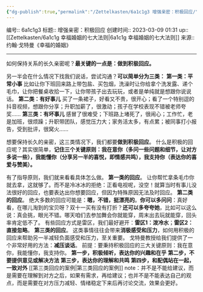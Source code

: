 ```yaml
---
{"dg-publish":true,"permalink":"/Zettelkasten/6a1c1g3 增强亲密：积极回应/","dgPassFrontmatter":true}
---
```


编号:: 6a1c1g3
标题:: 增强亲密：积极回应
创建时间:: 2023-03-09 01:31
up:: [[Zettelkasten/6a1c1g 幸福婚姻的七大法则\|6a1c1g 幸福婚姻的七大法则]]
来源:: 约翰·戈特曼《幸福的婚姻》

---

如何保持关系的长久亲密呢？**最关键的一点是：做到积极回应。**

另一半会在什么情况下找我们说话，尝试沟通？**可以简单分为三类：**
**第一类：平常小事**
比如让你下班回来路上带包盐、买包烟，洗澡时让你给拿个洗发露、递个毛巾，让你把餐桌收拾一下，让你带孩子出去玩玩，或者是单纯就是想跟你说说话。
**第二类：有好事儿**
买了一条裙子，好看又不贵，很开心；看了一个特别逗的抖音视频，想跟你分享；升职加薪了，很激动；孩子在学校表现不错被老师夸奖……
**第三类：有坏事儿**
感冒了很难受；下班路上堵死了，很闹心；工作忙，老是加班，很烦躁；升职带团队，感觉压力大；家务活太多，有点累；被同事打小报告，受到批评，很窝火……

想要保持长久的亲密，这三类情况下，我们都要**做到积极回应**。
什么是积极的回应呢？其实很简单，**记住三个关键原则：我在意你（多问一些问题和细节，让对方多说一些），我能懂你（分享另一半的喜悦，即情感共鸣），我支持你（表达你的喜爱与赞美）。**

有了指导原则，我们就来看看具体怎么做。
**第一类的回应**。
让你帮忙拿条毛巾你就去拿，这就够了。而不是冷冰冰的拒绝：正看电视呢，没空！就算当时有事儿没法很好的回应，也要表达出你想要回应，但因为特殊原因无法及时回应。
**第二类的回应**。
绝大多数的回应可能是：**嗯，不错，挺漂亮的**。**你可以多问问**：真好看，在哪儿淘到的宝贝呀？双十一买有没有打折？**还可以多夸夸她**，比如可以这么说：真会挑，眼光不错。哪天咱们去参加舞会你就能穿，周末出去玩就能穿，回头率肯定低不了。
有些回应方式是雷区，我们最好避开：**雷区1：泼冷水**；**雷区2：直接忽略**。
**第三类的回应**。
这类事情往往会带来**消极感受和压力**，如何用积极的回应来帮助另一半减轻负面感受和压力，至关重要。
戈特曼教授给我们提供了一个非常好用的方法：**减压谈话**。
前提：要秉持积极回应的三大关键原则：我在意你，我能懂你，我支持你。
**第一步，积极倾听，表达你的兴趣和在乎**
**第二步，不要提供意见或解决方法**
**第三步，表达你的理解和共鸣**
**第四步，和配偶站在一起，一致对外**
[[第三类回应的案例\|第三类回应的案例]]
note：并不是不能给建议，而是需要在理解到对方之后，如果有需求，再给建议；也并不是不能表达自己的观点，而是需要在对方压力减轻、情绪稳定下来后再讨论交流，效果会更好。